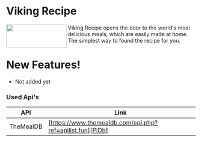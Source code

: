 # Viking Recipe

<a href="https://play.google.com/store/apps/details?id=com.vaskevicius.android.vikingrecipe"><img src="https://play.google.com/intl/en_us/badges/static/images/badges/en_badge_web_generic.png" align="left" height="62" width="161" ></a>


Viking Recipe opens the door to the world's most delicious meals, which are easily made at home. The simplest way to found the recipe for you.

# New Features!

  - Not added yet
  
### Used Api's
| API | Link |
| ------ | ------ |
| TheMealDB | [https://www.themealdb.com/api.php?ref=apilist.fun][PlDb] |

  
